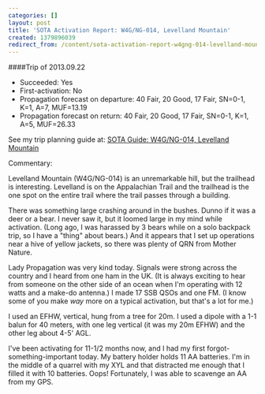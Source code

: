 ```yaml
---
categories: []
layout: post
title: 'SOTA Activation Report: W4G/NG-014, Levelland Mountain'
created: 1379896039
redirect_from: /content/sota-activation-report-w4gng-014-levelland-mountain
---
```

####Trip of 2013.09.22
* Succeeded: Yes
* First-activation: No
* Propagation forecast on departure: 40 Fair, 20 Good, 17 Fair, SN=0-1, K=1, A=7, MUF=13.19
* Propagation forecast on return: 40 Fair, 20 Good, 17 Fair, SN=0-1, K=1, A=5, MUF=26.33

See my trip planning guide at: [SOTA Guide: W4G/NG-014, Levelland Mountain](http://k4kpk.com/content/sota-guide-w4gng-014-levelland-mountain)


Commentary:

Levelland Mountain (W4G/NG-014) is an unremarkable hill, but the trailhead is interesting.  Levelland is on the Appalachian Trail and the trailhead is the one spot on the entire trail where the trail passes through a building.

There was something large crashing around in the bushes.  Dunno if it was a deer or a bear.  I never saw it, but it loomed large in my mind while activation.  (Long ago, I was harassed by 3 bears while on a solo backpack trip, so I have a "thing" about bears.)  And it appears that I set up operations near a hive of yellow jackets, so there was plenty of QRN from Mother Nature.

Lady Propagation was very kind today.  Signals were strong across the country and I heard from one ham in the UK.  (It is always exciting to hear from someone on the other side of an ocean when I'm operating with 12 watts and a make-do antenna.)  I made 17 SSB QSOs and one FM.  (I know some of you make *way* more on a typical activation, but that's a lot for me.)

I used an EFHW, vertical, hung from a tree for 20m.  I used a dipole with a 1-1 balun for 40 meters, with one leg vertical (it was my 20m EFHW) and the other leg about 4-5' AGL.

I've been activating for 11-1/2 months now, and I had my first forgot-something-important today.  My battery holder holds 11 AA batteries.  I'm in the middle of a quarrel with my XYL and that distracted me enough that I filled it with 10 batteries.  Oops!  Fortunately, I was able to scavenge an AA from my GPS.
